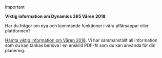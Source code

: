 > [!IMPORTANT]
> **Viktig information om Dynamics 365 Våren 2018**
>
> Har du frågor om nya och kommande funktioner i våra affärsappar eller plattformen? 
> 
> [Hämta viktig information om Våren 2018](https://go.microsoft.com/fwlink/?linkid=870424). Vi har sammanställt all information som du kan tänkas behöva i en enskild PDF-fil som du kan använda för din planering. 
